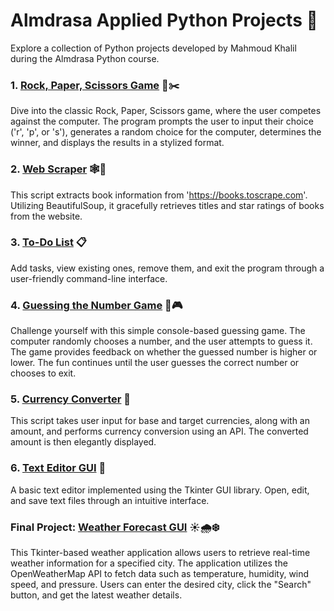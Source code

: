 # Almdrasa Applied Python Projects 🚀

Explore a collection of Python projects developed by Mahmoud Khalil during the Almdrasa Python course.

### 1. [Rock, Paper, Scissors Game](Project1_Rock_Paper_Scissors/rock_paper_scissors.py) 📄✂️ 

Dive into the classic Rock, Paper, Scissors game, where the user competes against the computer. The program prompts the user to input their choice ('r', 'p', or 's'), generates a random choice for the computer, determines the winner, and displays the results in a stylized format.

### 2. [Web Scraper](Project2_Website_Scrapper/web_scraper.py) 🕸️📘

This script extracts book information from 'https://books.toscrape.com'. Utilizing BeautifulSoup, it gracefully retrieves titles and star ratings of books from the website.

### 3. [To-Do List](Project3_To_Do_List/to_do_list.py) 📋

Add tasks, view existing ones, remove them, and exit the program through a user-friendly command-line interface.

### 4. [Guessing the Number Game](Project4_Guess_the_Number/guess_the_game.py) 🔢🎮

Challenge yourself with this simple console-based guessing game. The computer randomly chooses a number, and the user attempts to guess it. The game provides feedback on whether the guessed number is higher or lower. The fun continues until the user guesses the correct number or chooses to exit.

### 5. [Currency Converter](Project5_Currency_Converter/currency_converter.py) 💱

This script takes user input for base and target currencies, along with an amount, and  performs currency conversion using an API. The converted amount is then elegantly displayed.

### 6. [Text Editor GUI](Project6_Text_Editer_GUI/text_editor_gui.py) 📝

A basic text editor implemented using the Tkinter GUI library. Open, edit, and save text files through an intuitive interface.

### Final Project: [Weather Forecast GUI](Final_Project_Weather_Forecast_GUI/weather_forecast.py) ☀️🌧️❄️

This Tkinter-based weather application allows users to retrieve real-time weather information for a specified city. The application utilizes the OpenWeatherMap API to fetch data such as temperature, humidity, wind speed, and pressure. Users can enter the desired city, click the "Search" button, and get the latest weather details.
